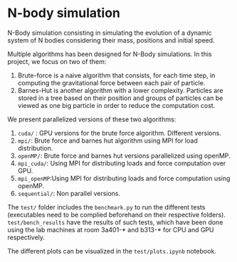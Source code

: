 # N-body simulation

N-Body simulation consisting in simulating the evolution of a dynamic system of N bodies considering their mass, positions and initial speed. 

Multiple algorithms has been designed for N-Body simulations. In this project, we focus on two of them:
  1. Brute-force is a naive algorithm that consists, for each time step, in computing the gravitational force between each pair of particle.
  2. Barnes-Hut is another algorithm with a lower complexity. Particles are stored in a tree based on their position and groups of particles can be viewed as one big particle in order to reduce the computation cost.

We present parallelized versions of these two algorithms:

  1. `cuda/` : GPU versions for the brute force algorithm. Different versions.
  2. `mpi/`: Brute force and barnes hut algorithm using MPI for load distribution.
  3. `openMP/`: Brute force and barnes hut versions parallelized using openMP.
  4. `mpi_cuda/`: Using MPI for distributing loads and force computation over GPU.
  5. `mpi_openMP`:Using MPI for distributing loads and force computation using openMP.
  6. `sequential/`: Non parallel versions.

The `test/` folder includes the `benchmark.py` to run the different tests (executables need to be complied beforehand on their respective folders). `test/bench_results` have the results of such tests, which have been done using the
lab machines at room 3a401-* and b313-* for CPU and GPU respectively.

The different plots can be visualized in the `test/plots.ipynb` notebook.
